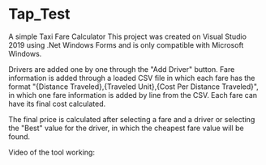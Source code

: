 # Tap_Test
A simple Taxi Fare Calculator
This project was created on Visual Studio 2019 using .Net Windows Forms and is only compatible with Microsoft Windows.

Drivers are added one by one through the "Add Driver" button.
Fare information is added through a loaded CSV file in which each fare has the format "{Distance Traveled},{Traveled Unit},{Cost Per Distance Traveled}",
in which one fare information is added by line from the CSV. Each fare can have its final cost calculated.

The final price is calculated after selecting a fare and a driver or selecting the "Best" value for the driver, in which the cheapest fare value will be found.

Video of the tool working:
